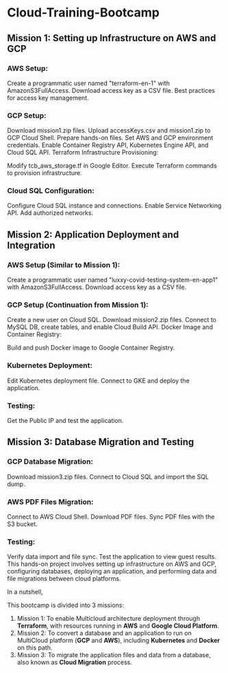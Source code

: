 # Cloud-Training-Bootcamp

## Mission 1: Setting up Infrastructure on AWS and GCP

### AWS Setup:

Create a programmatic user named "terraform-en-1" with AmazonS3FullAccess.
Download access key as a CSV file.
Best practices for access key management.

### GCP Setup:

Download mission1.zip files.
Upload accessKeys.csv and mission1.zip to GCP Cloud Shell.
Prepare hands-on files.
Set AWS and GCP environment credentials.
Enable Container Registry API, Kubernetes Engine API, and Cloud SQL API.
Terraform Infrastructure Provisioning:

Modify tcb_aws_storage.tf in Google Editor.
Execute Terraform commands to provision infrastructure.

### Cloud SQL Configuration:

Configure Cloud SQL instance and connections.
Enable Service Networking API.
Add authorized networks.

## Mission 2: Application Deployment and Integration

### AWS Setup (Similar to Mission 1):

Create a programmatic user named "luxxy-covid-testing-system-en-app1" with AmazonS3FullAccess.
Download access key as a CSV file.

### GCP Setup (Continuation from Mission 1):

Create a new user on Cloud SQL.
Download mission2.zip files.
Connect to MySQL DB, create tables, and enable Cloud Build API.
Docker Image and Container Registry:

Build and push Docker image to Google Container Registry.

### Kubernetes Deployment:

Edit Kubernetes deployment file.
Connect to GKE and deploy the application.

### Testing:

Get the Public IP and test the application.

## Mission 3: Database Migration and Testing

### GCP Database Migration:

Download mission3.zip files.
Connect to Cloud SQL and import the SQL dump.

### AWS PDF Files Migration:

Connect to AWS Cloud Shell.
Download PDF files.
Sync PDF files with the S3 bucket.

### Testing:

Verify data import and file sync.
Test the application to view guest results.
This hands-on project involves setting up infrastructure on AWS and GCP, configuring databases, deploying an application, and performing data and file migrations between cloud platforms.

In a nutshell,

This bootcamp is divided into 3 missions:

1. Mission 1: To enable Multicloud architecture deployment through **Terraform**, with resources running in **AWS** and **Google Cloud Platform**.
2. Mission 2: To convert a database and an application to run on MultiCloud platform (**GCP** and **AWS**), including **Kubernetes** and **Docker** on this path.
3. Mission 3: To migrate the application files and data from a database, also known as **Cloud Migration** process.

